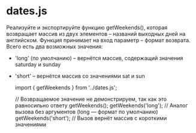 # dates.js

Реализуйте и экспортируйте функцию getWeekends(), которая возвращает массив из двух элементов – названий выходных дней на английском. Функция принимает на вход параметр – формат возврата. Всего есть два возможных значения:
* 'long' (по умолчанию) – вернётся массив, содержащий значения saturday и sunday
* 'short' – вернётся массив со значениями sat и sun

    import { getWeekends } from '../dates.js';
    
    // Возвращаемое значение не демонстрируем, так как это равносильно ответу
    getWeekends();
    getWeekends('long'); // Аналог вызова без аргументов (long — формат по умолчанию)
    getWeekends('short'); // Вызов вернёт массив с короткими значениями